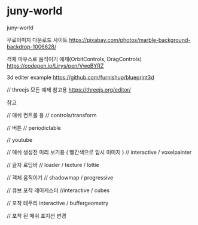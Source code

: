 # juny-world
juny-world

무료이미지 다운로드 사이트 
https://pixabay.com/photos/marble-background-backdrop-1006628/


객체 마우스로 움직이기 에제(OrbitControls, DragControls)
https://codepen.io/Lirys/pen/VweBYRZ


3d editer example
https://github.com/furnishup/blueprint3d


// threejs 모든 예제 참고용 
https://threejs.org/editor/

참고

// 매쉬 컨트롤 용
// controls/transform

// 버튼
// periodictable

// youtube

// 매쉬 생성전 미리 보기용 ( 빨간색으로 임시 이미지 )
// interactive / voxelpainter

//  글자 로딩바
// loader / texture / lottie

// 객체 움직이기
// shadowmap / progressive

// 큐브 포착 레이케스터
//interactive / cubes

// 포착 테두리
interactive / buffergeometry

// 포착 된 메쉬 포지션 변경